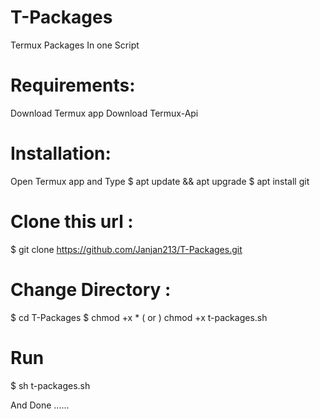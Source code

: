 # T-Packages
Termux Packages In one Script

# Requirements:
Download Termux app 
Download Termux-Api

# Installation:
Open Termux app and Type
$ apt update && apt upgrade
$ apt install git

# Clone this url :
$ git clone https://github.com/Janjan213/T-Packages.git

# Change Directory :
$ cd T-Packages
$ chmod +x * ( or ) chmod +x t-packages.sh
# Run
$ sh t-packages.sh

And Done ......
